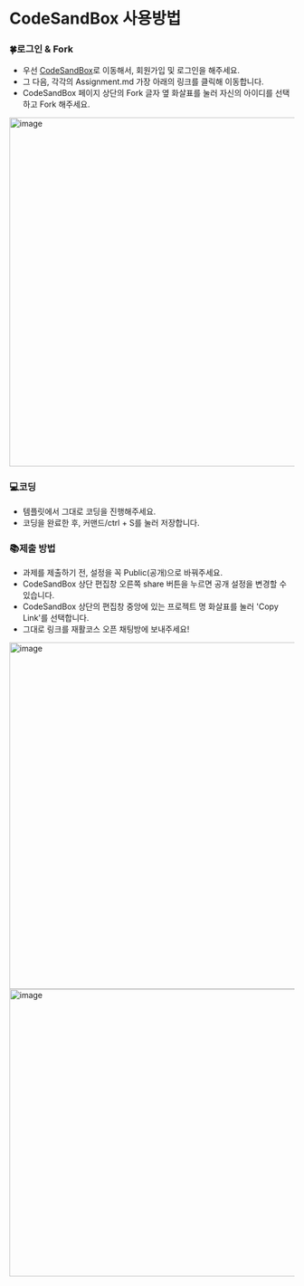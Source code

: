 # CodeSandBox 사용방법

### 🍀로그인 & Fork
* 우선 [CodeSandBox](https://codesandbox.io/dashboard/recent)로 이동해서, 회원가입 및 로그인을 해주세요.
* 그 다음, 각각의 Assignment.md 가장 아래의 링크를 클릭해 이동합니다.
* CodeSandBox 페이지 상단의 Fork 글자 옆 화살표를 눌러 자신의 아이디를 선택하고 Fork 해주세요.
<img width="617" alt="image" src="https://github.com/woogie01/javascript-vanillajs/assets/113490741/cfb864e5-9c0b-42df-9756-bc3aa08039a1">

### 💻코딩
* 템플릿에서 그대로 코딩을 진행해주세요.
* 코딩을 완료한 후, 커맨드/ctrl + S를 눌러 저장합니다.

### 📚제출 방법
* 과제를 제출하기 전, 설정을 꼭 Public(공개)으로 바꿔주세요.
* CodeSandBox 상단 편집창 오른쪽 share 버튼을 누르면 공개 설정을 변경할 수 있습니다.
* CodeSandBox 상단의 편집창 중앙에 있는 프로젝트 명 화살표를 눌러 'Copy Link'를 선택합니다.
* 그대로 링크를 재활코스 오픈 채팅방에 보내주세요!

<img width="613" alt="image" src="https://github.com/woogie01/javascript-vanillajs/assets/113490741/5e70e306-4ad2-427f-99f3-18baf2a00eec">

<img width="508" alt="image" src="https://github.com/woogie01/javascript-vanillajs/assets/113490741/58cefc06-b238-4b7d-9020-e0dbd070c6e6">
